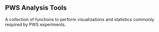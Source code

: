 ## PWS Analysis Tools

A collection of functions to perform visualizations and statistics commonly required by PWS experiments.